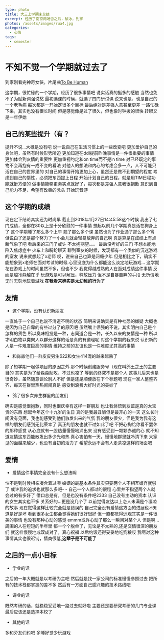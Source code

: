 ```yaml
---
type: photo
title: 大三上学期末总结
excerpt: 经历了南京两场雪之后，破冰，到家
photos: /assets/images/rua4.jpg
categories:
  - 心情
tags:
  - semester
---
```

# 不知不觉一个学期就过去了

到家刚看完神奇女侠，片尾曲[To Be Human](http://music.163.com/#/song?id=480409512&market=baiduqk)

这学期，很忙碌的一个学期，经历了很多事情吧
说实话真的挺多的感触
当然也免不了为赋新词强说愁
最初选课的时候，就选了四门研讨课
说来也是，也是自己的一个老毛病
每次都是一开始定很多个目标
最后绝对是差强人意甚至更差
一路忙碌下来，其实也没有很长时间
但是感觉像是过了很久，但也像时钟拨的很快
转眼又是一年伊始

## 自己的某些提升（有？

提升不说...大概是没有吧
说一说自己在生活习惯上的一些改变吧
更加爱护自己的身体吧，虽然有时候形势所迫
更加知道在ddl提前昨晚事情是一件很重要的事情
更加体会到友情的重要性
更加重视约定和on time而不是in time
对已经既定的事物不会再抱有一成不变的看法
对他人的想法和内心的考虑会多一点，人不可能只活在自己的世界里的
对自己的事情开始更加上心，虽然还是做不到期望的程度
考虑到自己的惰性，必须把东西提上日程
开始计划自己的日程，就是用TIM日程功能就挺方便的
做事情能够更务实点就好了，每次都是差强人意我很抱歉
意识到自己能力不足，希望有改善的念头
开始玩音游


## 这个学期的成绩

现在定下结论其实还为时尚早
截止到2018年1月27日14:45:58这个时候
我出了七门成绩，全都在80以上是十分欣慰的一件事情
想起以前几个学期真是活在狗身上了
这个学期睡了那么多个上午
翘了那么多个课
虽然也为了作业通了那么多个宵
但说白了还是那个努力了一小会儿就会轻易放弃的自己啊
真是算是在成绩上有点新气象了吧
看后来的三门了或许
不太抱期望。。。
最后没考好的三门
不想本能地陷入焦虑症中
火车上和盼盼聊天
聊到室友的时候，发现都有一个类似的沉迷游戏的室友
说来就想起了x老师
哎，说来自己也算是网瘾少年
但是相比之下，确实不能想象到x老师在面对考试的时候
心里没底为什么都能这么淡定地玩游戏...
这学期花在游戏上的时间虽然不多，但也不少
我觉得越成熟的人在面对成绩这件事情
反而是越冷静越在乎 
玩游戏是可以解压，释放压力
但不是自暴自弃的手段
无所谓地无时无刻地玩着游戏
**在我看来确实是太幼稚的行为了**


## 友情

* 这个学期，没有认识新朋友

一直处于一个自己也说不清道不明的状态
简明来说确实是有种社恐的嫌疑
大概也是因为自己自卑的有些过分了的原因吧
虽然嘴上倔强的不说，其实明白自己是个怎样的货色
所以臭味相投是一种，志同道合是一种，长久以来的友情是一种
所以才明白物以类聚人以群分这样的话是真的有道理呢
对这个学期的我来说
认识新的人是一件难度巨高的事情
维持之前的友谊也是一件难度尤其高的事情

* 和淼淼他们一群皮皮男生622和女生414混的越来越熟了

除了短学期一起做项目的原因之外
那个时候创建服务号（现在叫鸽王之王的主要目的
其实是为了给淼淼助攻，不过也凉了
等到的终究不是那个人
这事儿后来也是很奇妙，虽然随意谈论别人不好
但是还是顺便放在下个标题吧
现在一家人整整齐齐，每天在群里热热闹闹真是
感受到浪费大好时光的美妙了

* 鸽了很多次养生群里的朋友们

确实是感觉很抱歉，同时也很庆幸有这样一群朋友
也让我体悟到友谊是真的太宝贵的东西
想起今年这个十九岁的生日
真的是我最丑陋但是最开心的一天
这么长时间没有见面，我也能感受到他们散发出来的气氛
我的朋友很少，但是我为我有这样的朋友们感到无比荣幸了
真正的朋友也就不过如此了吧
不把心掏给你看不罢休的那种感觉
从心底就有一股热量慢慢地涌出来
没有感受到一颗颗赤诚的心
就不知道友情这东西能散发出多少光和热
真心害怕有一天，慢慢地群里就冷清下来
大家见的面越来越少，也没有当初的活力了
希望永远不会有人走茶凉这样的场面吧

## 爱情

* 爱情这件事情完全没有什么想法啊

怕不是到时候相亲凑合着过呗
婚姻的最基本条件其实只要两个人不相互嫌弃就够了
或许我的追求也就那么多吧- -
自己一个人都过的很糙
心里并不指望两个人就会过的有多好了
借口总是有，但是也没有条件吧2333
自己没有主动的资本
认识的女生其实也不多
关系好的...更是没几个了
以前觉得友达以上恋人未满是个凄凉的故事
现在觉得这样比较完全就是错误的
自己完全没有爱情这方面的进展也不知道是好是坏
看到很多女生都会觉得她们很好很好
但一直都觉得远观其实是一件很美的事情
也没有那种心动的感觉
emmm或许心动了那么一瞬间对某个人
但是啊...周围的人在短短的半年里
都一个个脱单了，无论是不太熟的,还是交情很深的朋友们
就这样慢慢地成双成对了，真心祝福
以后约饭还得妥妥地吃狗粮哎
我啊对这种事情其实也很迟钝，情商很低,**这辈子是不可能了**

## 之后的一点小目标

* 学业的话

之后的一年大概就是以考研为主吧
然后就是找一家公司的标准慢慢参照过去
把所有的技术栈都掌握的差不多
然后有一方面自己感兴趣的技术路线吧

* 课业的话

既然考研的话，就稳稳妥妥地一路过去就好啦
主要还是要研究考研的几门专业课
最后应该还是选择本校了

* 其他的话

多和旁友们约吧
多睡好觉少玩游戏
